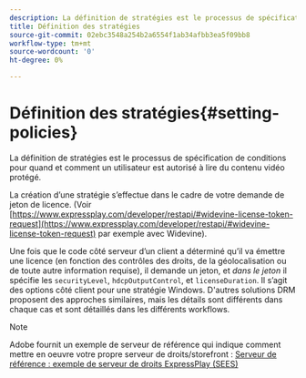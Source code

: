 ```yaml
---
description: La définition de stratégies est le processus de spécification de conditions pour quand et comment un utilisateur est autorisé à lire du contenu vidéo protégé.
title: Définition des stratégies
source-git-commit: 02ebc3548a254b2a6554f1ab34afbb3ea5f09bb8
workflow-type: tm+mt
source-wordcount: '0'
ht-degree: 0%

---
```


# Définition des stratégies{#setting-policies}

La définition de stratégies est le processus de spécification de conditions pour quand et comment un utilisateur est autorisé à lire du contenu vidéo protégé.

La création d’une stratégie s’effectue dans le cadre de votre demande de jeton de licence. (Voir [https://www.expressplay.com/developer/restapi/#widevine-license-token-request](https://www.expressplay.com/developer/restapi/#widevine-license-token-request) par exemple avec Widevine).

Une fois que le code côté serveur d’un client a déterminé qu’il va émettre une licence (en fonction des contrôles des droits, de la géolocalisation ou de toute autre information requise), il demande un jeton, et *dans le jeton* il spécifie les `securityLevel`, `hdcpOutputControl`, et `licenseDuration`. Il s’agit des options côté client pour une stratégie Windows. D&#39;autres solutions DRM proposent des approches similaires, mais les détails sont différents dans chaque cas et sont détaillés dans les différents workflows.

>[!NOTE]
>
>Adobe fournit un exemple de serveur de référence qui indique comment mettre en oeuvre votre propre serveur de droits/storefront : [Serveur de référence : exemple de serveur de droits ExpressPlay (SEES)](../../multi-drm-workflows/feature-topics/sees-reference-server.md)
